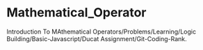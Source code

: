 # Mathematical_Operator
Introduction To MAthematical Operators/Problems/Learning/Logic Building/Basic-Javascript/Ducat Assignment/Git-Coding-Rank.
